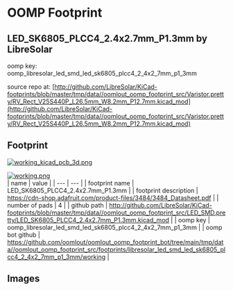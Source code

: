 # OOMP Footprint  
## LED_SK6805_PLCC4_2.4x2.7mm_P1.3mm  by LibreSolar  
  
oomp key: oomp_libresolar_led_smd_led_sk6805_plcc4_2_4x2_7mm_p1_3mm  
  
source repo at: [http://github.com/LibreSolar/KiCad-footprints/blob/master/tmp/data//oomlout_oomp_footprint_src/Varistor.pretty/RV_Rect_V25S440P_L26.5mm_W8.2mm_P12.7mm.kicad_mod](http://github.com/LibreSolar/KiCad-footprints/blob/master/tmp/data//oomlout_oomp_footprint_src/Varistor.pretty/RV_Rect_V25S440P_L26.5mm_W8.2mm_P12.7mm.kicad_mod)  
## Footprint  
  
[![working_kicad_pcb_3d.png](working_kicad_pcb_3d_600.png)](working_kicad_pcb_3d.png)  
  
[![working.png](working_600.png)](working.png)  
| name | value | 
| --- | --- | 
| footprint name | LED_SK6805_PLCC4_2.4x2.7mm_P1.3mm | 
| footprint description | https://cdn-shop.adafruit.com/product-files/3484/3484_Datasheet.pdf | 
| number of pads | 4 | 
| github path | http://github.com/LibreSolar/KiCad-footprints/blob/master/tmp/data//oomlout_oomp_footprint_src/LED_SMD.pretty/LED_SK6805_PLCC4_2.4x2.7mm_P1.3mm.kicad_mod | 
| oomp key | oomp_libresolar_led_smd_led_sk6805_plcc4_2_4x2_7mm_p1_3mm | 
| oomp bot github | https://github.com/oomlout/oomlout_oomp_footprint_bot/tree/main/tmp/data//oomlout_oomp_footprint_src/footprints/libresolar_led_smd_led_sk6805_plcc4_2_4x2_7mm_p1_3mm/working | 
## Images  
